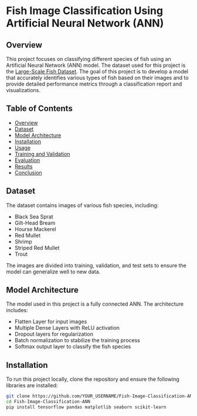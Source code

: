 # Fish Image Classification Using Artificial Neural Network (ANN)

## Overview

This project focuses on classifying different species of fish using an Artificial Neural Network (ANN) model. The dataset used for this project is the [Large-Scale Fish Dataset](https://www.kaggle.com/datasets/crowww/a-large-scale-fish-dataset). The goal of this project is to develop a model that accurately identifies various types of fish based on their images and to provide detailed performance metrics through a classification report and visualizations.

## Table of Contents

* [Overview](#overview)
* [Dataset](#dataset)
* [Model Architecture](#model-architecture)
* [Installation](#installation)
* [Usage](#usage)
* [Training and Validation](#training-and-validation)
* [Evaluation](#evaluation)
* [Results](#results)
* [Conclusion](#conclusion)

## Dataset

The dataset contains images of various fish species, including:

* Black Sea Sprat
* Gilt-Head Bream
* Hourse Mackerel
* Red Mullet
* Shrimp
* Striped Red Mullet
* Trout

The images are divided into training, validation, and test sets to ensure the model can generalize well to new data.

## Model Architecture

The model used in this project is a fully connected ANN. The architecture includes:

* Flatten Layer for input images
* Multiple Dense Layers with ReLU activation
* Dropout layers for regularization
* Batch normalization to stabilize the training process
* Softmax output layer to classify the fish species

## Installation

To run this project locally, clone the repository and ensure the following libraries are installed:

```bash
git clone https://github.com/YOUR_USERNAME/Fish-Image-Classification-ANN.git
cd Fish-Image-Classification-ANN
pip install tensorflow pandas matplotlib seaborn scikit-learn

